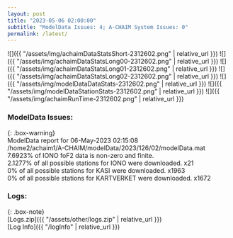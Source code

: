 ```yaml
---
layout: post
title: "2023-05-06 02:00:00"
subtitle: "ModelData Issues: 4; A-CHAIM System Issues: 0"
permalink: /latest/
---
```


![]({{ "/assets/img/achaimDataStatsShort-2312602.png" | relative_url }})
![]({{ "/assets/img/achaimDataStatsLong00-2312602.png" | relative_url }})
![]({{ "/assets/img/achaimDataStatsLong01-2312602.png" | relative_url }})
![]({{ "/assets/img/achaimDataStatsLong02-2312602.png" | relative_url }})
![]({{ "/assets/img/modelDataDataStats-2312602.png" | relative_url }})
![]({{ "/assets/img/modelDataStationStats-2312602.png" | relative_url }})
![]({{ "/assets/img/achaimRunTime-2312602.png" | relative_url }})


### ModelData Issues:  
  
{: .box-warning}  
 ModelData report for 06-May-2023 02:15:08   
 /home2/achaim1/A-CHAIM/modelData/2023/126/02/modelData.mat   
 7.6923% of IONO foF2 data is non-zero and finite.   
 2.1277% of all possible stations for IONO were downloaded. x21   
 0% of all possible stations for KASI were downloaded. x1963   
 0% of all possible stations for KARTVERKET were downloaded. x1672   
  


### Logs:  
  
{: .box-note}  
[Logs.zip]({{ "/assets/other/logs.zip" | relative_url }})  
[Log Info]({{ "/logInfo" | relative_url }})  
